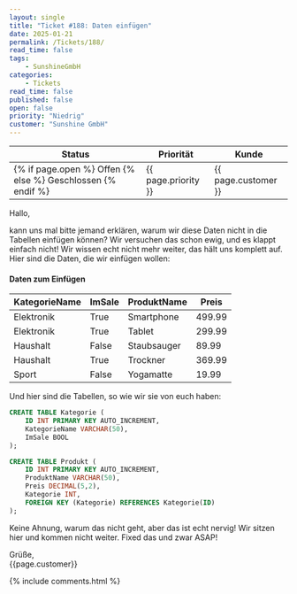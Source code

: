 ```yaml
---
layout: single
title: "Ticket #188: Daten einfügen"
date: 2025-01-21
permalink: /Tickets/188/
read_time: false
tags:
    - SunshineGmbH
categories: 
    - Tickets
read_time: false
published: false
open: false
priority: "Niedrig"
customer: "Sunshine GmbH"
---
```

| Status | Priorität | Kunde |
|--------|----------|--------|
| {% if page.open %} Offen {% else %} Geschlossen {% endif %} | {{ page.priority }} | {{ page.customer }} |


Hallo, 

kann uns mal bitte jemand erklären, warum wir diese Daten nicht in die Tabellen einfügen können? Wir versuchen das schon ewig, und es klappt einfach nicht! Wir wissen echt nicht mehr weiter, das hält uns komplett auf. Hier sind die Daten, die wir einfügen wollen:

#### Daten zum Einfügen

| KategorieName | ImSale | ProduktName | Preis  |
|---------------|--------|-------------|--------|
| Elektronik    | True     | Smartphone  | 499.99 |
| Elektronik    | True     | Tablet      | 299.99 |
| Haushalt      | False   | Staubsauger | 89.99  |
| Haushalt      | True     | Trockner    | 369.99 |
| Sport         | False   | Yogamatte   | 19.99  |

Und hier sind die Tabellen, so wie wir sie von euch haben:

```sql
CREATE TABLE Kategorie (
    ID INT PRIMARY KEY AUTO_INCREMENT,
    KategorieName VARCHAR(50),
    ImSale BOOL
);

CREATE TABLE Produkt (
    ID INT PRIMARY KEY AUTO_INCREMENT,
    ProduktName VARCHAR(50),
    Preis DECIMAL(5,2),
    Kategorie INT,
    FOREIGN KEY (Kategorie) REFERENCES Kategorie(ID)
);
```

Keine Ahnung, warum das nicht geht, aber das ist echt nervig! Wir sitzen hier und kommen nicht weiter. 
Fixed das und zwar ASAP!

Grüße,  
{{page.customer}}

{% include comments.html %}